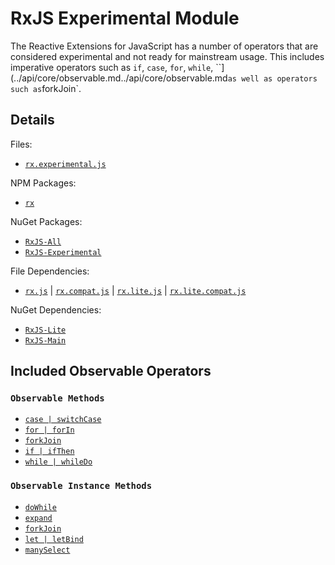# RxJS Experimental Module #

The Reactive Extensions for JavaScript has a number of operators that are considered experimental and not ready for mainstream usage.  This includes imperative operators such as `if`, `case`, `for`, `while`, ``](../api/core/observable.md../api/core/observable.md` as well as operators such as `forkJoin`.

## Details ##

Files:
- [`rx.experimental.js`](https://github.com/Reactive-Extensions/RxJS/blob/master/rx.experimental.js)

NPM Packages:
- [`rx`](https://www.npmjs.org/package/rx)

NuGet Packages:
- [`RxJS-All`](http://www.nuget.org/packages/RxJS-All/)
- [`RxJS-Experimental`](http://www.nuget.org/packages/RxJS-Experimental/)

File Dependencies:
- [`rx.js`](https://github.com/Reactive-Extensions/RxJS/blob/master/dist/rx.js) | [`rx.compat.js`](https://github.com/Reactive-Extensions/RxJS/blob/master/dist/rx.compat.js) | [`rx.lite.js`](https://github.com/Reactive-Extensions/RxJS/blob/master/rx.lite.js) | [`rx.lite.compat.js`](https://github.com/Reactive-Extensions/RxJS/blob/master/rx.lite.compat.js)

NuGet Dependencies:
- [`RxJS-Lite`](http://www.nuget.org/packages/RxJS-Lite/)
- [`RxJS-Main`](http://www.nuget.org/packages/RxJS-Main/)

## Included Observable Operators ##

### `Observable Methods`
- [`case | switchCase`](../api/core/operators/case.md)
- [`for | forIn`](../api/core/operators/for.md)
- [`forkJoin`](../api/core/operators/forkjoin.md)
- [`if | ifThen`](../api/core/operators/if.md)
- [`while | whileDo`](../api/core/operators/while.md)

### `Observable Instance Methods`
- [`doWhile`](/api/core/operators/dowhile.md`)
- [`expand`](../api/core/operators/expand.md)
- [`forkJoin`](../api/core/operators/forkjoinproto.md)
- [`let | letBind`](../api/core/operators/let.md)
- [`manySelect`](../api/core/operators/manyselect.md)
